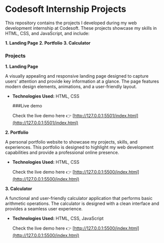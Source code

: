# Codesoft Internship Projects

This repository contains the projects I developed during my web development internship at Codesoft. These projects showcase my skills in HTML, CSS, and JavaScript, and include:

**1. Landing Page**
**2. Portfolio**
**3. Calculator**

### Projects

**1. Landing Page**

A visually appealing and responsive landing page designed to capture users' attention and provide key information at a glance. The page features modern design elements, animations, and a user-friendly layout.

- **Technologies Used:** HTML, CSS
  
  ###Live demo
  
  Check the live demo here 👉️ [http://127.0.0.1:5501/index.html](http://127.0.0.1:5501/index.html)
  
**2. Portfolio**
  
A personal portfolio website to showcase my projects, skills, and experiences. This portfolio is designed to highlight my web development capabilities and provide a professional online presence.

- **Technologies Used:** HTML, CSS

    Check the live demo here 👉️ [http://127.0.0.1:5500/index.html](http://127.0.0.1:5500/index.html)
  
**3. Calculator**

A functional and user-friendly calculator application that performs basic arithmetic operations. The calculator is designed with a clean interface and provides a seamless user experience.

- **Technologies Used:** HTML, CSS, JavaScript

  Check the live demo here 👉️ [http://127.0.0.1:5500/index.html](http://127.0.0.1:5500/index.html)
  
  

  

